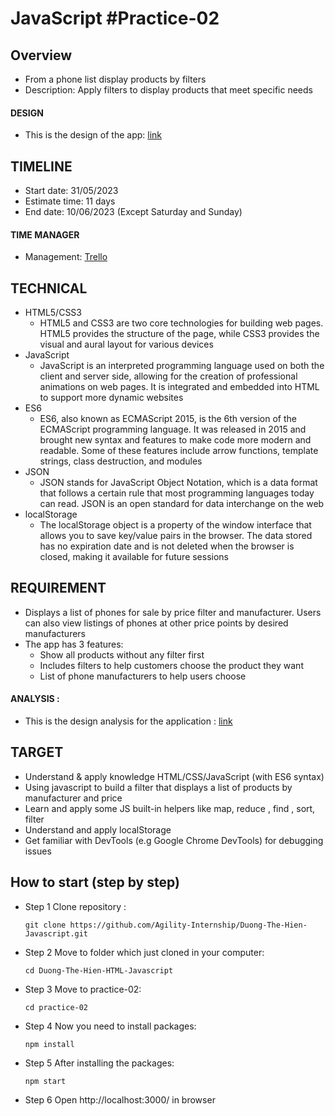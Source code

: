 # JavaScript #Practice-02

## Overview

* From a phone list display products by filters
* Description: Apply filters to display products that meet specific needs

#### DESIGN

* This is the design of the app: [link](https://drive.google.com/file/d/1XpJmiGw6D0fnW-4didAcc8v_aNNGkc4J/view?usp=drive_link)

## TIMELINE

* Start date: 31/05/2023
* Estimate time: 11 days
* End date: 10/06/2023 (Except Saturday and Sunday)

#### TIME MANAGER

* Management: [Trello](https://trello.com/b/2cSRPb4Z/javascript-practice-02)

## TECHNICAL

* HTML5/CSS3
  + HTML5 and CSS3 are two core technologies for building web pages. HTML5 provides the structure of the page, while CSS3 provides the visual and aural layout for various devices
* JavaScript
  + JavaScript is an interpreted programming language used on both the client and server side, allowing for the creation of professional animations on web pages. It is integrated and embedded into HTML to support more dynamic websites
* ES6
  + ES6, also known as ECMAScript 2015, is the 6th version of the ECMAScript programming language. It was released in 2015 and brought new syntax and features to make code more modern and readable. Some of these features include arrow functions, template strings, class destruction, and modules
* JSON
  + JSON stands for JavaScript Object Notation, which is a data format that follows a certain rule that most programming languages today can read. JSON is an open standard for data interchange on the web
* localStorage
  + The localStorage object is a property of the window interface that allows you to save key/value pairs in the browser. The data stored has no expiration date and is not deleted when the browser is closed, making it available for future sessions

## REQUIREMENT

* Displays a list of phones for sale by price filter and manufacturer. Users can also view listings of phones at other price points by desired manufacturers
* The app has 3 features:
    - Show all products without any filter first
    - Includes filters to help customers choose the product they want
    - List of phone manufacturers to help users choose

#### ANALYSIS :

* This is the design analysis for the application : [link](https://docs.google.com/document/d/1MF8DaLU2YsnOjFPMEMo7l8BASeBk6MHj2dXO-IhWXag/edit#heading=h.u1h91ao55ie5)

## TARGET

* Understand & apply knowledge HTML/CSS/JavaScript (with ES6 syntax)
* Using javascript to build a filter that displays a list of products by manufacturer and price
* Learn and apply some JS built-in helpers like map, reduce , find , sort, filter
* Understand and apply localStorage
* Get familiar with DevTools (e.g Google Chrome DevTools) for debugging issues

## How to start (step by step)

* Step 1 Clone repository :
    ~~~
    git clone https://github.com/Agility-Internship/Duong-The-Hien-Javascript.git
    ~~~

* Step 2 Move to folder which just cloned in your computer:
    ~~~
    cd Duong-The-Hien-HTML-Javascript
    ~~~

* Step 3 Move to practice-02:
    ~~~
    cd practice-02
    ~~~

* Step 4 Now you need to install packages:
    ~~~
    npm install
    ~~~

* Step 5 After installing the packages:
    ~~~
    npm start
    ~~~

* Step 6 Open http://localhost:3000/ in browser
